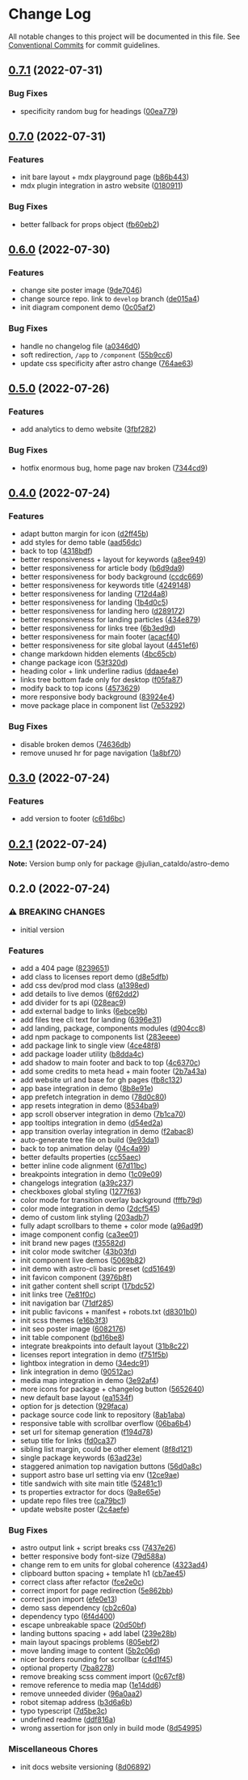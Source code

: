 # Change Log

All notable changes to this project will be documented in this file.
See [Conventional Commits](https://conventionalcommits.org) for commit guidelines.

## [0.7.1](https://github.com/JulianCataldo/web-garden/compare/@julian_cataldo/astro-demo@0.7.0...@julian_cataldo/astro-demo@0.7.1) (2022-07-31)


### Bug Fixes

* specificity random bug for headings ([00ea779](https://github.com/JulianCataldo/web-garden/commit/00ea7799c159000d468a4240e25ddd0ddc36c5a6))



## [0.7.0](https://github.com/JulianCataldo/web-garden/compare/@julian_cataldo/astro-demo@0.6.0...@julian_cataldo/astro-demo@0.7.0) (2022-07-31)


### Features

* init bare layout + mdx playground page ([b86b443](https://github.com/JulianCataldo/web-garden/commit/b86b4435f094adb7138b5bca444a2276982b053f))
* mdx plugin integration in astro website ([0180911](https://github.com/JulianCataldo/web-garden/commit/0180911243676b5cbaa59b94fbf985c0c15e4bf4))


### Bug Fixes

* better fallback for props object ([fb60eb2](https://github.com/JulianCataldo/web-garden/commit/fb60eb2258faa3227c83b546f5bc4ffaf1085635))



## [0.6.0](https://github.com/JulianCataldo/web-garden/compare/@julian_cataldo/astro-demo@0.5.0...@julian_cataldo/astro-demo@0.6.0) (2022-07-30)


### Features

* change site poster image ([9de7046](https://github.com/JulianCataldo/web-garden/commit/9de704630119ed6ba306bc00041e2434aebfa95e))
* change source repo. link to `develop` branch ([de015a4](https://github.com/JulianCataldo/web-garden/commit/de015a4255bb68161b537f1a5553071b1f1e0d9f))
* init diagram component demo ([0c05af2](https://github.com/JulianCataldo/web-garden/commit/0c05af2511bf8ec023784815fd76e7ed70558cec))


### Bug Fixes

* handle no changelog file ([a0346d0](https://github.com/JulianCataldo/web-garden/commit/a0346d04896c69e6e575cb81cd7f22ecee6109b9))
* soft redirection, `/app` to `/component` ([55b9cc6](https://github.com/JulianCataldo/web-garden/commit/55b9cc6952ea1b2de4cf68f09d0ba783e99a7e64))
* update css specificity after astro change ([764ae63](https://github.com/JulianCataldo/web-garden/commit/764ae6314216c85d58f66204816ed0f90c267e64))



## [0.5.0](https://github.com/JulianCataldo/web-garden/compare/@julian_cataldo/astro-demo@0.4.0...@julian_cataldo/astro-demo@0.5.0) (2022-07-26)


### Features

* add analytics to demo website ([3fbf282](https://github.com/JulianCataldo/web-garden/commit/3fbf2826ed539486b758365bf8017b9f1a005f0e))


### Bug Fixes

* hotfix enormous bug, home page nav broken ([7344cd9](https://github.com/JulianCataldo/web-garden/commit/7344cd9b395030c1ab6db9edadbe2a1b154daebf))



## [0.4.0](https://github.com/JulianCataldo/web-garden/compare/@julian_cataldo/astro-demo@0.3.0...@julian_cataldo/astro-demo@0.4.0) (2022-07-24)


### Features

* adapt button margin for icon ([d2ff45b](https://github.com/JulianCataldo/web-garden/commit/d2ff45b9490183514998348cec0a656f82c49454))
* add styles for demo table ([aad56dc](https://github.com/JulianCataldo/web-garden/commit/aad56dc409cf6ae1c6fe96bef5e1cd435b142b2b))
* back to top ([4318bdf](https://github.com/JulianCataldo/web-garden/commit/4318bdf5193e6cd3f9413e50451d8e7ef489f4af))
* better responsiveness + layout for keywords ([a8ee949](https://github.com/JulianCataldo/web-garden/commit/a8ee9495b64a32c17b4408fde531d5a2930386cf))
* better responsiveness for article body ([b6d9da9](https://github.com/JulianCataldo/web-garden/commit/b6d9da9ebb9c7af82edc73622ac02c39a76f22cc))
* better responsiveness for body background ([ccdc669](https://github.com/JulianCataldo/web-garden/commit/ccdc669a608371b06f9b49302b38090b786180a8))
* better responsiveness for keywords title ([4249148](https://github.com/JulianCataldo/web-garden/commit/4249148fa75e7b9cdd68d47151984a8834e832cf))
* better responsiveness for landing ([712d4a8](https://github.com/JulianCataldo/web-garden/commit/712d4a8a902bb58d1aaf894fae4706da1c6362e3))
* better responsiveness for landing ([1b4d0c5](https://github.com/JulianCataldo/web-garden/commit/1b4d0c524f0958aaf4ab331ef8e4f46e0c70ec20))
* better responsiveness for landing hero ([d289172](https://github.com/JulianCataldo/web-garden/commit/d289172ec74dbe8510e4ac23c7698b1d2bff2e6b))
* better responsiveness for landing particles ([434e879](https://github.com/JulianCataldo/web-garden/commit/434e8796da883bf25625ebfa6809c8227a83603b))
* better responsiveness for links tree ([6b3ed9d](https://github.com/JulianCataldo/web-garden/commit/6b3ed9d54549dff3e29e59c9ca34903ca16d452c))
* better responsiveness for main footer ([acacf40](https://github.com/JulianCataldo/web-garden/commit/acacf4050461f3f49ffc932d1660be690eb6478b))
* better responsiveness for site global layout ([4451ef6](https://github.com/JulianCataldo/web-garden/commit/4451ef66c5dfdc1cb8f9f36fbc253b27fe0ce95d))
* change markdown hidden elements ([4bc65cb](https://github.com/JulianCataldo/web-garden/commit/4bc65cb11c9cec3c6c6afec72f2e9698a0bdd4cf))
* change package icon ([53f320d](https://github.com/JulianCataldo/web-garden/commit/53f320da26f9d5dadec166dbcc5c8177a9835b85))
* heading color + link underline radius ([ddaae4e](https://github.com/JulianCataldo/web-garden/commit/ddaae4e0608d48f96f165e53d807b853cb37a338))
* links tree bottom fade only for desktop ([f05fa87](https://github.com/JulianCataldo/web-garden/commit/f05fa87ac6d36c5feebfcedba2920c5388e3604e))
* modify back to top icons ([4573629](https://github.com/JulianCataldo/web-garden/commit/4573629eea1f7eec808388e51580f8aee72ef60c))
* more responsive body background ([83924e4](https://github.com/JulianCataldo/web-garden/commit/83924e42a3f28bb71379d365f8969e5e28693b2b))
* move package place in component list ([7e53292](https://github.com/JulianCataldo/web-garden/commit/7e532928a6345f168d3574f2b7a11c569a7a9dd9))


### Bug Fixes

* disable broken demos ([74636db](https://github.com/JulianCataldo/web-garden/commit/74636dba6dfc0cccf98c782bc7e83eecd51916ce))
* remove unused hr for page navigation ([1a8bf70](https://github.com/JulianCataldo/web-garden/commit/1a8bf707caa80fc354a1904bcca3c3b5d7c654e6))



## [0.3.0](https://github.com/JulianCataldo/web-garden/compare/@julian_cataldo/astro-demo@0.2.1...@julian_cataldo/astro-demo@0.3.0) (2022-07-24)


### Features

* add version to footer ([c61d6bc](https://github.com/JulianCataldo/web-garden/commit/c61d6bc20764076aac412ff7fb6c387b80d507b3))



## [0.2.1](https://github.com/JulianCataldo/web-garden/compare/@julian_cataldo/astro-demo@0.2.0...@julian_cataldo/astro-demo@0.2.1) (2022-07-24)

**Note:** Version bump only for package @julian_cataldo/astro-demo





## 0.2.0 (2022-07-24)


### ⚠ BREAKING CHANGES

* initial version

### Features

* add a 404 page ([8239651](https://github.com/JulianCataldo/web-garden/commit/8239651885a27182fae3d340384d1a73bc2d8bc6))
* add class to licenses report demo ([d8e5dfb](https://github.com/JulianCataldo/web-garden/commit/d8e5dfbee9b42d714d1f697eabaf90fc22c872b0))
* add css dev/prod mod class ([a1398ed](https://github.com/JulianCataldo/web-garden/commit/a1398ed56e910aefcc7639059ae8c14c23b9451e))
* add details to live demos ([6f62dd2](https://github.com/JulianCataldo/web-garden/commit/6f62dd2f5311d661467ed9e46dfe3ebd5b8fb51f))
* add divider for ts api ([028eac9](https://github.com/JulianCataldo/web-garden/commit/028eac9441f6a170f50b8cc28425cf9ab6391731))
* add external badge to links ([6ebce9b](https://github.com/JulianCataldo/web-garden/commit/6ebce9b5730180174e250d20192eeb9da39a4932))
* add files tree cli text for landing ([6396e31](https://github.com/JulianCataldo/web-garden/commit/6396e31190d27f6ba7df0ac9d9f9404050b4fadb))
* add landing, package, components modules ([d904cc8](https://github.com/JulianCataldo/web-garden/commit/d904cc827111dd200a6265d05532c4dbc7b9c3db))
* add npm package to components list ([283eeee](https://github.com/JulianCataldo/web-garden/commit/283eeee61b1ed586cb0aa3f51e7e71d27c0d19cb))
* add package link to single view ([4ce48f8](https://github.com/JulianCataldo/web-garden/commit/4ce48f8be13c9e845202b29784835658a57bb42f))
* add package loader utility ([b8dda4c](https://github.com/JulianCataldo/web-garden/commit/b8dda4c1e9d86f060d8968b7c3443f2b159b0abb))
* add shadow to main footer and back to top ([4c6370c](https://github.com/JulianCataldo/web-garden/commit/4c6370c03750b90f63bfd9b1025b56de0be067f5))
* add some credits to meta head + main footer ([2b7a43a](https://github.com/JulianCataldo/web-garden/commit/2b7a43a97c818d97d8da03f1d957607014e0b681))
* add website url and base for gh pages ([fb8c132](https://github.com/JulianCataldo/web-garden/commit/fb8c132aebd86cdeb28444a18124247b69c56b1f))
* app base integration in demo ([8b8e91e](https://github.com/JulianCataldo/web-garden/commit/8b8e91e851ea89eacc8eb742db23584c5bd1a714))
* app prefetch integration in demo ([78d0c80](https://github.com/JulianCataldo/web-garden/commit/78d0c809645494e6712c885993b9b3eddf9369dc))
* app resets integration in demo ([8534ba9](https://github.com/JulianCataldo/web-garden/commit/8534ba924aafae86059d363c5cecf79b739660aa))
* app scroll observer integration in demo ([7b1ca70](https://github.com/JulianCataldo/web-garden/commit/7b1ca70a60a26afd1d48ae98bc1114318ae1f1ff))
* app tooltips integration in demo ([d54ed2a](https://github.com/JulianCataldo/web-garden/commit/d54ed2ad3334f88b37d3efd594cb749856540b7a))
* app transition overlay integration in demo ([f2abac8](https://github.com/JulianCataldo/web-garden/commit/f2abac88de6cc7d508c403d3315b9d616a7267bf))
* auto-generate tree file on build ([9e93da1](https://github.com/JulianCataldo/web-garden/commit/9e93da1a5f75881d82cff7a3e13e2355f4669ff9))
* back to top animation delay ([04c4a99](https://github.com/JulianCataldo/web-garden/commit/04c4a99eddc67215edae0a637ac9167cb7cacb1d))
* better defaults properties ([cc55aec](https://github.com/JulianCataldo/web-garden/commit/cc55aecd0ea8051ab268c391cb5a28372d7ca896))
* better inline code alignment ([67d11bc](https://github.com/JulianCataldo/web-garden/commit/67d11bc5c511373a992cb896b6508b4efb4176d1))
* breakpoints integration in demo ([1c09e09](https://github.com/JulianCataldo/web-garden/commit/1c09e097b880d99d85d80fa6ac23f561bb29c545))
* changelogs integration ([a39c237](https://github.com/JulianCataldo/web-garden/commit/a39c237e2a570e3cea8be34cf3fe854edf79751f))
* checkboxes global styling ([1277f63](https://github.com/JulianCataldo/web-garden/commit/1277f63fe7369e1ca41cd6ac3ea0fd9f5f99e692))
* color mode for transition overlay background ([fffb79d](https://github.com/JulianCataldo/web-garden/commit/fffb79df9b6ca799304f1c7a520df131e2c89aa0))
* color mode integration in demo ([2dcf545](https://github.com/JulianCataldo/web-garden/commit/2dcf545ff1c8b38d5e3027e34254d9111dcb3c24))
* demo of custom link styling ([203adb7](https://github.com/JulianCataldo/web-garden/commit/203adb7f5370f3c3a6c47ae227098293843bfc4b))
* fully adapt scrollbars to theme + color mode ([a96ad9f](https://github.com/JulianCataldo/web-garden/commit/a96ad9f9a94e63c4115f207ef42b5c1f80969339))
* image component config ([ca3ee01](https://github.com/JulianCataldo/web-garden/commit/ca3ee01d7db18b3494488376604bbf3218eb15bc))
* init brand new pages ([f35582d](https://github.com/JulianCataldo/web-garden/commit/f35582d34a8279d99c4f2bf89cde322ec1e4fc2f))
* init color mode switcher ([43b03fd](https://github.com/JulianCataldo/web-garden/commit/43b03fdb8d7f6ebf05d5e1cc4e9b5d92b339d793))
* init component live demos ([5069b82](https://github.com/JulianCataldo/web-garden/commit/5069b822e131da0cbdc4bcaeb33626469c38f84c))
* init demo with astro-cli basic preset ([cd51649](https://github.com/JulianCataldo/web-garden/commit/cd5164926af5ebeaaa0edcd0bd08657466f408a4))
* init favicon component ([3976b8f](https://github.com/JulianCataldo/web-garden/commit/3976b8fb30d802f2604473007cb05c076d5c192a))
* init gather content shell script ([17bdc52](https://github.com/JulianCataldo/web-garden/commit/17bdc520f9e6ff174d0dad6b247ccddb155980c1))
* init links tree ([7e81f0c](https://github.com/JulianCataldo/web-garden/commit/7e81f0cffde35a1b59daae4053731b74ac61659c))
* init navigation bar ([71df285](https://github.com/JulianCataldo/web-garden/commit/71df28500cb02b9f6cc6e0bf35b35f0f28a81956))
* init public favicons + manifest + robots.txt ([d8301b0](https://github.com/JulianCataldo/web-garden/commit/d8301b030193998cc9b739b4873a8b3b7f593d19))
* init scss themes ([e16b3f3](https://github.com/JulianCataldo/web-garden/commit/e16b3f3bdf1a30278d71682bcab47e5c2b4c84e6))
* init seo poster image ([6082176](https://github.com/JulianCataldo/web-garden/commit/6082176797fe32c9a58c816e640c1e8ae9b05cea))
* init table component ([bd16be8](https://github.com/JulianCataldo/web-garden/commit/bd16be85c38e9b3ecd1197444031dce1ef4bc8ee))
* integrate breakpoints into default layout ([31b8c22](https://github.com/JulianCataldo/web-garden/commit/31b8c2215cc83be74c4b7218296932cf194b4693))
* licenses report integration in demo ([f751f5b](https://github.com/JulianCataldo/web-garden/commit/f751f5b33737c2a03fcd7a99fbc574149c31dc6c))
* lightbox integration in demo ([34edc91](https://github.com/JulianCataldo/web-garden/commit/34edc91a4186ada9643e4ac19324eb6855ad6187))
* link integration in demo ([90512ac](https://github.com/JulianCataldo/web-garden/commit/90512ac8057c8f971713a82cef821af1788106be))
* media map integration in demo ([3e92af4](https://github.com/JulianCataldo/web-garden/commit/3e92af4b5a5e63101db6c12f1d7979eeedd445dc))
* more icons for package + changelog button ([5652640](https://github.com/JulianCataldo/web-garden/commit/5652640903cc626d93e86e028c331d7cb2834a14))
* new default base layout ([ea1534f](https://github.com/JulianCataldo/web-garden/commit/ea1534f0649977787aa80bc1978db243ed04c73c))
* option for js detection ([929faca](https://github.com/JulianCataldo/web-garden/commit/929faca72a7a51d458cd33674dd977caaf799b9f))
* package source code link to repository ([8ab1aba](https://github.com/JulianCataldo/web-garden/commit/8ab1aba5e328bca0aae617f2c036afa78eb75ee4))
* responsive table with scrollbar overflow ([06ba6b4](https://github.com/JulianCataldo/web-garden/commit/06ba6b4c44f9558f4cd79af60956a2a4c9e90214))
* set url for sitemap generation ([f194d78](https://github.com/JulianCataldo/web-garden/commit/f194d7890767101f01c46e1025390ebd339b5aa6))
* setup title for links ([fd0ca37](https://github.com/JulianCataldo/web-garden/commit/fd0ca376ad0de58616baa3cf8bce1e9b4a0fe06a))
* sibling list margin, could be other element ([8f8d121](https://github.com/JulianCataldo/web-garden/commit/8f8d121c8035ffcda38ebd1a2f18bb4260ad36b6))
* single package keywords ([63ad23e](https://github.com/JulianCataldo/web-garden/commit/63ad23e323878f23b8f420d4094708c18ef48106))
* staggered animation top navigation buttons ([56d0a8c](https://github.com/JulianCataldo/web-garden/commit/56d0a8ccaa7bd97dfb66ab6d945f85a780f80fad))
* support astro base url setting via env ([12ce9ae](https://github.com/JulianCataldo/web-garden/commit/12ce9ae07253eafe90ed06ca57e090ad1e1d8ee4))
* title sandwich with site main title ([52481c1](https://github.com/JulianCataldo/web-garden/commit/52481c1ce2b8ab6f2f8c3c82b49e78048920fa8b))
* ts properties extractor for docs ([9a8e65e](https://github.com/JulianCataldo/web-garden/commit/9a8e65ed1b11f5ab70596fad34bd839cb41ee7dc))
* update repo files tree ([ca79bc1](https://github.com/JulianCataldo/web-garden/commit/ca79bc1d02f4065cc1b091121d60890758e500cd))
* update website poster ([2c4aefe](https://github.com/JulianCataldo/web-garden/commit/2c4aefe15554de357d4d2eeb7e8b393e809459ca))


### Bug Fixes

* astro output link + script breaks css ([7437e26](https://github.com/JulianCataldo/web-garden/commit/7437e261e3d3d0a1afec1949f2765c3807c44ebc))
* better responsive body font-size ([79d588a](https://github.com/JulianCataldo/web-garden/commit/79d588a65c2e5dae830ef3e947242c944d2d9574))
* change rem to em units for global coherence ([4323ad4](https://github.com/JulianCataldo/web-garden/commit/4323ad428b5392ff0306000f5523ba6a1bcb2b61))
* clipboard button spacing + template h1 ([cb7ae45](https://github.com/JulianCataldo/web-garden/commit/cb7ae45f15a993134ea7792e52e5e2560f1df7b6))
* correct class after refactor ([fce2e0c](https://github.com/JulianCataldo/web-garden/commit/fce2e0c742a184e10f78943b21458f715c206d2e))
* correct import for page redirection ([5e862bb](https://github.com/JulianCataldo/web-garden/commit/5e862bb1f39811bdcada7e1be5fefa7c810b10f9))
* correct json import ([efe0e13](https://github.com/JulianCataldo/web-garden/commit/efe0e13411328769f13bbe1ec770ad7db8a18b7a))
* demo sass dependency ([cb2c60a](https://github.com/JulianCataldo/web-garden/commit/cb2c60acd0b0e865a0ee6f77731cdd7c4202d7c7))
* dependency typo ([6f4d400](https://github.com/JulianCataldo/web-garden/commit/6f4d40051c46e65911fe23b5310c1e88b9d2c3d0))
* escape unbreakable space ([20d50bf](https://github.com/JulianCataldo/web-garden/commit/20d50bf39867af5614539b603a6933d43ea7fab9))
* landing buttons spacing + add label ([239e28b](https://github.com/JulianCataldo/web-garden/commit/239e28b03abaf1146c4ba70a0f17d98c0ad00935))
* main layout spacings problems ([805ebf2](https://github.com/JulianCataldo/web-garden/commit/805ebf2a0631508090103024d7adca0787127258))
* move landing image to content ([5b2c06d](https://github.com/JulianCataldo/web-garden/commit/5b2c06d354a622cfb76e002f670e7c2d4f03bf5e))
* nicer borders rounding for scrollbar ([c4d1f45](https://github.com/JulianCataldo/web-garden/commit/c4d1f459829b6df1fa11f951facf414c12478d79))
* optional property ([7ba8278](https://github.com/JulianCataldo/web-garden/commit/7ba8278db37ecffb21246848662310bf505a57d7))
* remove breaking scss comment import ([0c67cf8](https://github.com/JulianCataldo/web-garden/commit/0c67cf8a3c2428041ece0fa715bbd693d5b14b7f))
* remove reference to media map ([1e14dd6](https://github.com/JulianCataldo/web-garden/commit/1e14dd649b3925bf5852c25b2eca3011772b8110))
* remove unneeded divider ([96a0aa2](https://github.com/JulianCataldo/web-garden/commit/96a0aa264323360a3423a9f5b0b63e40b5f33e8e))
* robot sitemap address ([b3d6a6b](https://github.com/JulianCataldo/web-garden/commit/b3d6a6bc3c27d3a0f572b8651f429cbf5b1ac033))
* typo typescript ([7d5be3c](https://github.com/JulianCataldo/web-garden/commit/7d5be3c5c2b977f1a3682ad8c8f1f26f83770564))
* undefined readme ([ddf816a](https://github.com/JulianCataldo/web-garden/commit/ddf816a8b7502c658577fb07d38eb82d0d64e95b))
* wrong assertion for json only in build mode ([8d54995](https://github.com/JulianCataldo/web-garden/commit/8d54995a6a5339e44cf65971118291330d8b9b4b))


### Miscellaneous Chores

* init docs website versioning ([8d06892](https://github.com/JulianCataldo/web-garden/commit/8d06892a59391a70f891ae15e4c53263a3c5c883))
